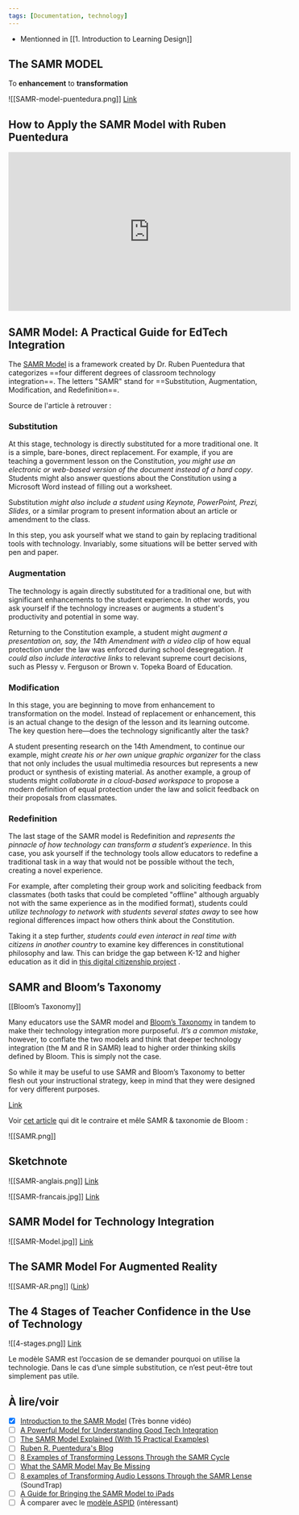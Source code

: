 ```yaml
---
tags: [Documentation, technology]
---
```


- Mentionned in [[1. Introduction to Learning Design]]

## The SAMR MODEL
To **enhancement** to **transformation**

![[SAMR-model-puentedura.png]]
[Link](https://en.wikiversity.org/wiki/Instructional_design/SAMR_Model/What_is_the_SAMR_Model%3F)

## How to Apply the SAMR Model with Ruben Puentedura
<iframe width="560" height="315" src="https://www.youtube.com/embed/ZQTx2UQQvbU" title="YouTube video player" frameborder="0" allow="accelerometer; autoplay; clipboard-write; encrypted-media; gyroscope; picture-in-picture" allowfullscreen></iframe>

## SAMR Model: A Practical Guide for EdTech Integration
The  [SAMR Model](http://www.emergingedtech.com/2015/04/examples-of-transforming-lessons-through-samr/)  is a framework created by Dr. Ruben Puentedura that categorizes ==four different degrees of classroom technology integration==. The letters "SAMR" stand for ==Substitution, Augmentation, Modification, and Redefinition==. 

Source de l'article à retrouver :

### Substitution
At this stage, technology is directly substituted for a more traditional one. It is a simple, bare-bones, direct replacement. For example, if you are teaching a government lesson on the Constitution, *you might use an electronic or web-based version of the document instead of a hard copy*. Students might also answer questions about the Constitution using a Microsoft Word instead of filling out a worksheet.

Substitution *might also include a student using Keynote, PowerPoint, Prezi, Slides*, or a similar program to present information about an article or amendment to the class.

In this step, you ask yourself  what we stand to gain by replacing traditional tools with technology. Invariably, some situations will be better served with pen and paper.

### Augmentation
The technology is again directly substituted for a traditional one, but with significant enhancements to the student experience. In other words, you ask yourself if the technology increases or augments a student's productivity and potential in some way.

Returning to the Constitution example, a student might *augment a presentation on, say, the 14th Amendment with a video clip* of how equal protection under the law was enforced during school desegregation. *It could also include interactive links* to relevant supreme court decisions, such as Plessy v. Ferguson or Brown v. Topeka Board of Education.

### Modification
In this stage, you are beginning to move from enhancement to transformation on the model. Instead of replacement or enhancement, this is an actual change to the design of the lesson and its learning outcome. The key question here—does the technology significantly alter the task?

A student presenting research on the 14th Amendment, to continue our example, might *create his or her own unique graphic organizer* for the class that not only includes the usual multimedia resources but represents a new product or synthesis of existing material. As another example, a group of students might *collaborate in a cloud-based workspace* to propose a modern definition of equal protection under the law and solicit feedback on their proposals from classmates.

### Redefinition
The last stage of the SAMR model is Redefinition and *represents the pinnacle of how technology can transform a student’s experience*. In this case, you ask yourself if the technology tools allow educators to redefine a traditional task in a way that would not be possible without the tech, creating a novel experience.

For example, after completing their group work and soliciting feedback from classmates (both tasks that could be completed "offline" although arguably not with the same experience as in the modified format), students could *utilize technology to network with students several states away* to see how regional differences impact how others think about the Constitution.

Taking it a step further, *students could even interact in real time with citizens in another country* to examine key differences in constitutional philosophy and law. This can bridge the gap between K-12 and higher education as it did in  [this digital citizenship project](https://www.schoology.com/blog/using-digital-citizenship-bridge-gap-between-higher-ed-and-k-12) .

## SAMR and Bloom’s Taxonomy
[[Bloom’s Taxonomy]]

Many educators use the SAMR model and  [Bloom’s Taxonomy](https://cft.vanderbilt.edu/guides-sub-pages/blooms-taxonomy/)  in tandem to make their technology integration more purposeful. *It’s a common mistake*, however, to conflate the two models and think that deeper technology integration (the M and R in SAMR) lead to higher order thinking skills defined by Bloom. This is simply not the case.

So while it may be useful to use SAMR and Bloom’s Taxonomy to better flesh out your instructional strategy, keep in mind that they were designed for very different purposes.

[Link](https://www.schoology.com/blog/samr-model-practical-guide-edtech-integration)

Voir [cet article](https://www.schrockguide.net/samr.html) qui dit le contraire et mêle SAMR & taxonomie de Bloom :

![[SAMR.png]]

## Sketchnote
![[SAMR-anglais.png]]
[Link](https://twitter.com/sylviaduckworth/status/583778319235031041?s=20)

![[SAMR-francais.jpg]]
[Link](https://twitter.com/2vanssay/status/588419100264767488?s=20)

## SAMR Model for Technology Integration
![[SAMR-Model.jpg]]
[Link](https://twitter.com/RealMrBoyer/status/602206981210841088?s=20)

## The SAMR Model For Augmented Reality
![[SAMR-AR.png]]
([Link](https://twitter.com/KatieAnn_76/status/636677722819964928?s=20))

## The 4 Stages of Teacher Confidence in the Use of Technology
![[4-stages.png]]
[Link](https://twitter.com/sylviaduckworth/status/556579990515380224?s=20)

Le modèle SAMR est l’occasion de se demander pourquoi on utilise la technologie. Dans le cas d’une simple substitution, ce n’est peut-être tout simplement pas utile.

## À lire/voir
- [x] [Introduction to the SAMR Model](https://www.commonsense.org/education/videos/introduction-to-the-samr-model) (Très bonne vidéo)
- [ ] [A Powerful Model for Understanding Good Tech Integration](https://www.edutopia.org/article/powerful-model-understanding-good-tech-integration)
- [ ] [The SAMR Model Explained (With 15 Practical Examples)](https://www.3plearning.com/blog/connectingsamrmodel/)
- [ ] [Ruben R. Puentedura's Blog](http://hippasus.com/blog/)
-  [ ] [8 Examples of Transforming Lessons Through the SAMR Cycle](https://www.emergingedtech.com/2015/04/examples-of-transforming-lessons-through-samr/)
- [ ] [What the SAMR Model May Be Missing](https://www.edsurge.com/news/2018-10-18-what-the-samr-model-may-be-missing)
- [ ] [8 examples of Transforming Audio Lessons Through the SAMR Lense](https://edublog.soundtrap.com/2017/11/08/8-examples-of-transforming-audio-lessons-through-the-samr-lense/) (SoundTrap)
- [ ] [A Guide for Bringing the SAMR Model to iPads](https://www.edsurge.com/news/2015-02-06-a-guide-for-bringing-the-samr-model-to-ipads)
- [ ] À comparer avec le [modèle ASPID](https://karsenti.ca/aspid/) (intéressant)